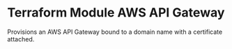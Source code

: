 # Terraform Module AWS API Gateway

Provisions an AWS API Gateway bound to a domain name with a certificate attached.
